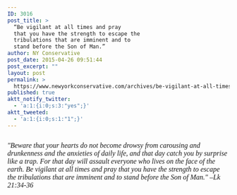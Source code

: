 ```yaml
---
ID: 3016
post_title: >
  “Be vigilant at all times and pray
  that you have the strength to escape the
  tribulations that are imminent and to
  stand before the Son of Man.”
author: NY Conservative
post_date: 2015-04-26 09:51:44
post_excerpt: ""
layout: post
permalink: >
  https://www.newyorkconservative.com/archives/be-vigilant-at-all-times-and-pray-that-you-have-the-strength-to-escape-the-tribulations-that-are-imminent-and-to-stand-before-the-son-of-man/
published: true
aktt_notify_twitter:
  - 'a:1:{i:0;s:3:"yes";}'
aktt_tweeted:
  - 'a:1:{i:0;s:1:"1";}'
---
```

<p><img src="http://www.newyorkconservative.com/wp-content/uploads/2015/04/042615_1351_Bevigilanta1.png" alt="" />
	</p><p><span style="font-family:Times New Roman;font-size:12pt"><em>"Beware that your hearts do not become drowsy from carousing and drunkenness and the anxieties of daily life, and that day catch you by surprise like a trap. For that day will assault everyone who lives on the face of the earth. Be vigilant at all times and pray that you have the strength to escape the tribulations that are imminent and to stand before the Son of Man." –Lk 21:34-36
</em></span></p>